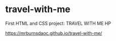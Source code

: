 # travel-with-me
First HTML and CSS project: TRAVEL WITH ME HP

https://mrburnsdaoc.github.io/travel-with-me/
